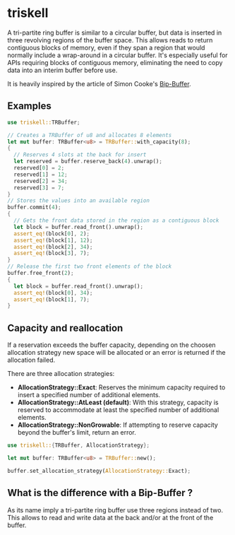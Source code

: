 # triskell
A tri-partite ring buffer is similar to a circular buffer, but data is inserted in three
revolving regions of the buffer space. This allows reads to return contiguous
blocks of memory, even if they span a region that would normally include a
wrap-around in a circular buffer. It's especially useful for APIs requiring
blocks of contiguous memory, eliminating the need to copy data into an interim
buffer before use.

It is heavily inspired by the article of Simon Cooke's [Bip-Buffer][1].

## Examples
```rust
use triskell::TRBuffer;

// Creates a TRBuffer of u8 and allocates 8 elements
let mut buffer: TRBuffer<u8> = TRBuffer::with_capacity(8);
{
  // Reserves 4 slots at the back for insert
  let reserved = buffer.reserve_back(4).unwrap();
  reserved[0] = 2;
  reserved[1] = 12;
  reserved[2] = 34;
  reserved[3] = 7;
}
// Stores the values into an available region
buffer.commit(4);
{
  // Gets the front data stored in the region as a contiguous block
  let block = buffer.read_front().unwrap();
  assert_eq!(block[0], 2);
  assert_eq!(block[1], 12);
  assert_eq!(block[2], 34);
  assert_eq!(block[3], 7);
}
// Release the first two front elements of the block
buffer.free_front(2);
{
  let block = buffer.read_front().unwrap();
  assert_eq!(block[0], 34);
  assert_eq!(block[1], 7);
}
```

## Capacity and reallocation

If a reservation exceeds the buffer capacity, depending on the choosen allocation strategy new space will be allocated or
an error is returned if the allocation failed.



There are three allocation strategies:
* **AllocationStrategy::Exact**: Reserves the minimum capacity required to insert a specified number of additional elements.
* **AllocationStrategy::AtLeast (default)**: With this strategy, capacity is reserved to accommodate at least the specified number of additional elements.
* **AllocationStrategy::NonGrowable**: If attempting to reserve capacity beyond the buffer's limit, return an error.
```rust
use triskell::{TRBuffer, AllocationStrategy};

let mut buffer: TRBuffer<u8> = TRBuffer::new();

buffer.set_allocation_strategy(AllocationStrategy::Exact);
```

## What is the difference with a Bip-Buffer ?

As its name imply a tri-partite ring buffer use three regions instead of two. This allows to
read and write data at the back and/or at the front of the buffer.

[1]: https://www.codeproject.com/articles/3479/the-bip-buffer-the-circular-buffer-with-a-twist
